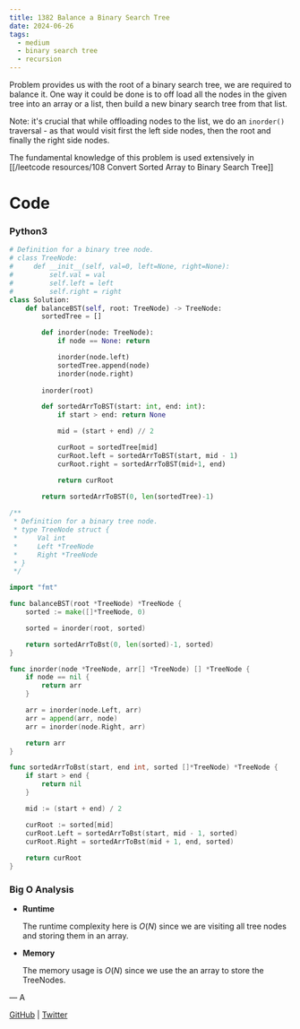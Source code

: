```yaml
---
title: 1382 Balance a Binary Search Tree
date: 2024-06-26
tags:
  - medium
  - binary search tree
  - recursion
---
```


Problem provides us with the root of a binary search tree, we are required to balance it. One way it could be done is to off load all the nodes in the given tree into an array or a list, then build a new binary search tree from that list.

Note: it's crucial that while offloading nodes to the list, we do an `inorder()` traversal - as that would visit first the left side nodes, then the root and finally the right side nodes.

The fundamental knowledge of this problem is used extensively in [[/leetcode resources/108 Convert Sorted Array to Binary Search Tree]]

# Code

### Python3

```python
# Definition for a binary tree node.
# class TreeNode:
#     def __init__(self, val=0, left=None, right=None):
#         self.val = val
#         self.left = left
#         self.right = right
class Solution:
    def balanceBST(self, root: TreeNode) -> TreeNode:
        sortedTree = []

        def inorder(node: TreeNode):
            if node == None: return

            inorder(node.left)
            sortedTree.append(node)
            inorder(node.right)
        
        inorder(root)

        def sortedArrToBST(start: int, end: int):
            if start > end: return None

            mid = (start + end) // 2

            curRoot = sortedTree[mid]
            curRoot.left = sortedArrToBST(start, mid - 1)
            curRoot.right = sortedArrToBST(mid+1, end)

            return curRoot
        
        return sortedArrToBST(0, len(sortedTree)-1)
```

```go
/**
 * Definition for a binary tree node.
 * type TreeNode struct {
 *     Val int
 *     Left *TreeNode
 *     Right *TreeNode
 * }
 */

import "fmt"

func balanceBST(root *TreeNode) *TreeNode {
    sorted := make([]*TreeNode, 0)

    sorted = inorder(root, sorted)

    return sortedArrToBst(0, len(sorted)-1, sorted)
}

func inorder(node *TreeNode, arr[] *TreeNode) [] *TreeNode {
    if node == nil {
        return arr
    }

    arr = inorder(node.Left, arr)
    arr = append(arr, node)
    arr = inorder(node.Right, arr)

    return arr
}

func sortedArrToBst(start, end int, sorted []*TreeNode) *TreeNode {
    if start > end {
        return nil
    }

    mid := (start + end) / 2

    curRoot := sorted[mid] 
    curRoot.Left = sortedArrToBst(start, mid - 1, sorted)
    curRoot.Right = sortedArrToBst(mid + 1, end, sorted)
    
    return curRoot
}
```

### Big O Analysis

- **Runtime**

  The runtime complexity here is $O(N)$ since we are visiting all tree nodes and storing them in an array.

- **Memory**

  The memory usage is $O(N)$ since we use the an array to store the TreeNodes.

— A

[GitHub](https://github.com/AtharvaKamble) | [Twitter](https://twitter.com/AtharvaKamble07)
